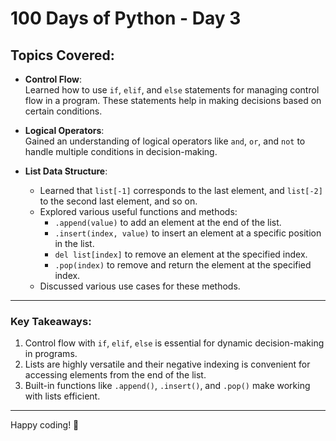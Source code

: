 
# 100 Days of Python - Day 3

## Topics Covered:
- **Control Flow**:  
  Learned how to use `if`, `elif`, and `else` statements for managing control flow in a program. These statements help in making decisions based on certain conditions.

- **Logical Operators**:  
  Gained an understanding of logical operators like `and`, `or`, and `not` to handle multiple conditions in decision-making.

- **List Data Structure**:
  - Learned that `list[-1]` corresponds to the last element, and `list[-2]` to the second last element, and so on.
  - Explored various useful functions and methods:
    - `.append(value)` to add an element at the end of the list.
    - `.insert(index, value)` to insert an element at a specific position in the list.
    - `del list[index]` to remove an element at the specified index.
    - `.pop(index)` to remove and return the element at the specified index.
  - Discussed various use cases for these methods.

---

### Key Takeaways:
1. Control flow with `if`, `elif`, `else` is essential for dynamic decision-making in programs.
2. Lists are highly versatile and their negative indexing is convenient for accessing elements from the end of the list.
3. Built-in functions like `.append()`, `.insert()`, and `.pop()` make working with lists efficient.

---

Happy coding! 🚀
